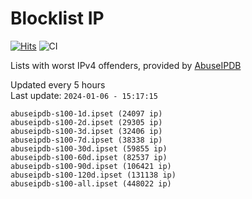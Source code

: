 # Blocklist IP

[![Hits](https://hits.seeyoufarm.com/api/count/incr/badge.svg?url=https%3A%2F%2Fgithub.com%2Fborestad%2Fblocklist-ip%2F&count_bg=%2379C83D&title_bg=%23555555&icon=&icon_color=%23E7E7E7&title=hits&edge_flat=false)](https://hits.seeyoufarm.com)  ![CI](https://img.shields.io/github/workflow/status/borestad/blocklist-ip/CI?style=flat-square)

Lists with worst IPv4 offenders, provided by [AbuseIPDB](https://www.abuseipdb.com/)

<!-- FOOTER-PLACEHOLDER -->
Updated every 5 hours<br>
Last update: `2024-01-06 - 15:17:15`
```
abuseipdb-s100-1d.ipset (24097 ip)
abuseipdb-s100-2d.ipset (29305 ip)
abuseipdb-s100-3d.ipset (32406 ip)
abuseipdb-s100-7d.ipset (38338 ip)
abuseipdb-s100-30d.ipset (59855 ip)
abuseipdb-s100-60d.ipset (82537 ip)
abuseipdb-s100-90d.ipset (106421 ip)
abuseipdb-s100-120d.ipset (131138 ip)
abuseipdb-s100-all.ipset (448022 ip)
```
